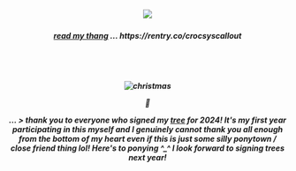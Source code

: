 <h5 align=center> <img src=https://komarev.com/ghpvc/?username=yaoieater&color=orange&style=flat-square&label=🥞>
  
<h5 align=center> <ins>read my thang</ins> ... https://rentry.co/crocsyscallout
<h5 align="center">
  
  <br><br><br>
![christmas](https://file.garden/ZfXeqKz0W2fVcDxK/xmas-2024.png)

🎄
  
... > thank you to everyone who signed my [tree](https://colormytree.me/2024/01JE2DVQDQ49N9YNV4S6S30NY9) for 2024! It's my first year participating in this myself and I genuinely cannot thank you all enough from the bottom of my heart even if this is just some silly ponytown / close friend thing lol! Here's to ponying ^_^ I look forward to signing trees next year!
